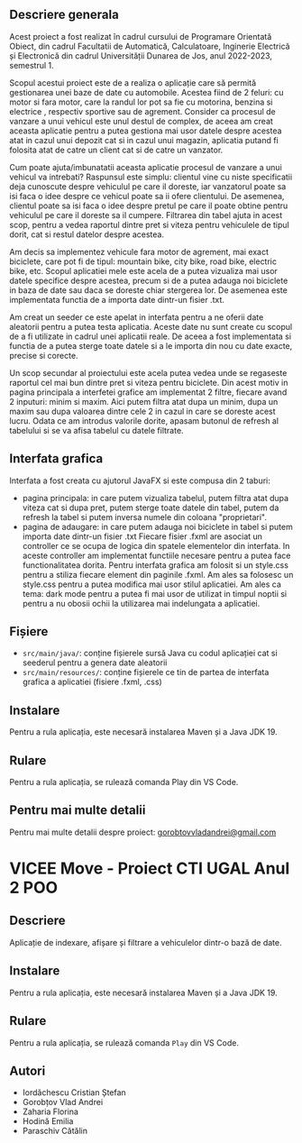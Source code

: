 ## Descriere generala
Acest proiect a fost realizat în cadrul cursului de Programare Orientată Obiect, din cadrul Facultatii de Automatică, Calculatoare, Inginerie Electrică și Electronică din cadrul Universității Dunarea de Jos, anul 2022-2023, semestrul 1.

Scopul acestui proiect este de a realiza o aplicație care să permită gestionarea unei baze de date cu automobile. Acestea fiind de 2 feluri: cu motor si fara motor, care la randul lor pot sa fie cu motorina, benzina si electrice , respectiv sportive sau de agrement. Consider ca procesul de vanzare a unui vehicul este unul destul de complex, de aceea am creat aceasta aplicatie pentru a putea gestiona mai usor datele despre acestea atat in cazul unui depozit cat si in cazul unui magazin, aplicatia putand fi folosita atat de catre un client cat si de catre un vanzator.

Cum poate ajuta/imbunatatii aceasta aplicatie procesul de vanzare a unui vehicul va intrebati? Raspunsul este simplu: clientul vine cu niste specificatii deja cunoscute despre vehiculul pe care il doreste, iar vanzatorul poate sa isi faca o idee despre ce vehicul poate sa ii ofere clientului. De asemenea, clientul poate sa isi faca o idee despre pretul pe care il poate obtine pentru vehiculul pe care il doreste sa il cumpere. Filtrarea din tabel ajuta in acest scop, pentru a vedea raportul dintre pret si viteza pentru vehiculele de tipul dorit, cat si restul datelor despre acestea. 

Am decis sa implementez vehicule fara motor de agrement, mai exact biciclete, care pot fi de tipul: mountain bike, city bike, road bike, electric bike, etc. Scopul aplicatiei mele este acela de a putea vizualiza mai usor datele specifice despre acestea, precum si de a putea adauga noi biciclete in baza de date sau daca se doreste chiar stergerea lor.
De asemenea este implementata functia de a importa date dintr-un fisier .txt.

Am creat un seeder ce este apelat in interfata pentru a ne oferii date aleatorii pentru a putea testa aplicatia. Aceste date nu sunt create cu scopul de a fi utilizate in cadrul unei aplicatii reale. De aceea a fost implementata si functia de a putea sterge toate datele si a le importa din nou cu date exacte, precise si corecte.

Un scop secundar al proiectului este acela putea vedea unde se regaseste raportul cel mai bun dintre pret si viteza pentru biciclete. Din acest motiv in pagina principala a interfetei grafice am implementat 2 filtre, fiecare avand 2 inputuri: minim si maxim. Aici putem filtra atat dupa un minim, dupa un maxim sau dupa valoarea dintre cele 2 in cazul in care se doreste acest lucru. Odata ce am introdus valorile dorite, apasam butonul de refresh al tabelului si se va afisa tabelul cu datele filtrate.

## Interfata grafica
Interfata a fost creata cu ajutorul JavaFX si este compusa din 2 taburi: 
 - pagina principala: in care putem vizualiza tabelul, putem filtra atat dupa viteza cat si dupa pret, putem sterge toate datele din tabel, putem da refresh la tabel si putem inversa numele din coloana "proprietari".
 - pagina de adaugare: in care putem adauga noi biciclete in tabel si putem importa date dintr-un fisier .txt
Fiecare fisier .fxml are asociat un controller ce se ocupa de logica din spatele elementelor din interfata. In aceste controller am implementat functiile necesare pentru a putea face functionalitatea dorita. 
Pentru interfata grafica am folosit si un style.css pentru a stiliza fiecare element din paginile .fxml. Am ales sa folosesc un style.css pentru a putea modifica mai usor stilul aplicatiei. Am ales ca tema: dark mode pentru a putea fi mai usor de utilizat in timpul noptii si pentru a nu obosii ochii la utilizarea mai indelungata a aplicatiei.

## Fișiere
- `src/main/java/`: conține fișierele sursă Java cu codul aplicației cat si seederul pentru a genera date aleatorii
- `src/main/resources/`: conține fișierele ce tin de partea de interfata grafica a aplicatiei (fisiere .fxml, .css)


## Instalare
Pentru a rula aplicația, este necesară instalarea Maven și a Java JDK 19.

## Rulare
Pentru a rula aplicația, se rulează comanda Play din VS Code.

## Pentru mai multe detalii
Pentru mai multe detalii despre proiect: gorobtovvladandrei@gmail.com
# VICEE Move - Proiect CTI UGAL Anul 2 POO

## Descriere

Aplicație de indexare, afișare și filtrare a vehiculelor dintr-o bază de date.

## Instalare

Pentru a rula aplicația, este necesară instalarea Maven și a Java JDK 19.

## Rulare

Pentru a rula aplicația, se rulează comanda `Play` din VS Code.

## Autori

- Iordăchescu Cristian Ștefan
- Gorobțov Vlad Andrei
- Zaharia Florina
- Hodină Emilia
- Paraschiv Cătălin
